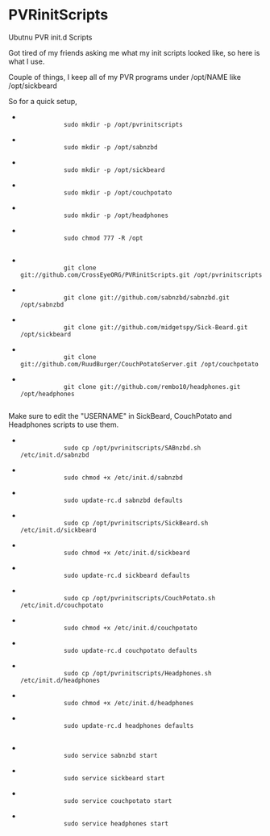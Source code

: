 PVRinitScripts
==============

Ubutnu PVR init.d Scripts

Got tired of my friends asking me what my init scripts looked like, so here is what I use.

Couple of things, I keep all of my PVR programs under /opt/NAME like /opt/sickbeard

So for a quick setup,

<ul>
	<li>
		<code>
			sudo mkdir -p /opt/pvrinitscripts
		</code>
	</li>
	<li>
		<code>
			sudo mkdir -p /opt/sabnzbd
		</code>
	</li>
	<li>
		<code>
			sudo mkdir -p /opt/sickbeard
		</code>
	</li>
	<li>
		<code>
			sudo mkdir -p /opt/couchpotato
		</code>
	</li>
	<li>
		<code>
			sudo mkdir -p /opt/headphones
		</code>
	</li>
	<li>
		<code>
			sudo chmod 777 -R /opt
		</code>
	</li>
</ul>

<ul>
	<li>
		<code>
			git clone git://github.com/CrossEyeORG/PVRinitScripts.git /opt/pvrinitscripts
		</code>
	</li>
	<li>
		<code>
			git clone git://github.com/sabnzbd/sabnzbd.git /opt/sabnzbd
		</code>
	</li>
	<li>
		<code>
			git clone git://github.com/midgetspy/Sick-Beard.git /opt/sickbeard
		</code>
	</li>
	<li>
		<code>
			git clone git://github.com/RuudBurger/CouchPotatoServer.git /opt/couchpotato
		</code>
	</li>
	<li>
		<code>
			git clone git://github.com/rembo10/headphones.git /opt/headphones
		</code>
	</li>
</ul>

Make sure to edit the "USERNAME" in SickBeard, CouchPotato and Headphones scripts to use them.

<ul>
	<li>
		<code>
			sudo cp /opt/pvrinitscripts/SABnzbd.sh /etc/init.d/sabnzbd
		</code>
	</li>
	<li>
		<code>
			sudo chmod +x /etc/init.d/sabnzbd
		</code>
	</li>
	<li>
		<code>
			sudo update-rc.d sabnzbd defaults
		</code>
	</li>
	<li>
		<code>
			sudo cp /opt/pvrinitscripts/SickBeard.sh /etc/init.d/sickbeard
		</code>
	</li>
	<li>
		<code>
			sudo chmod +x /etc/init.d/sickbeard
		</code>
	</li>
	<li>
		<code>
			sudo update-rc.d sickbeard defaults
		</code>
	</li>
	<li>
		<code>
			sudo cp /opt/pvrinitscripts/CouchPotato.sh /etc/init.d/couchpotato
		</code>
	</li>
	<li>
		<code>
			sudo chmod +x /etc/init.d/couchpotato
		</code>
	</li>
	<li>
		<code>
			sudo update-rc.d couchpotato defaults
		</code>
	</li>
	<li>
		<code>
			sudo cp /opt/pvrinitscripts/Headphones.sh /etc/init.d/headphones
		</code>
	</li>
	<li>
		<code>
			sudo chmod +x /etc/init.d/headphones
		</code>
	</li>
	<li>
		<code>
			sudo update-rc.d headphones defaults
		</code>
	</li>
</ul>

<ul>
	<li>
		<code>
			sudo service sabnzbd start
		</code>
	</li>
	<li>
		<code>
			sudo service sickbeard start
		</code>
	</li>
	<li>
		<code>
			sudo service couchpotato start
		</code>
	</li>
	<li>
		<code>
			sudo service headphones start
		</code>
	</li>
</ul>

